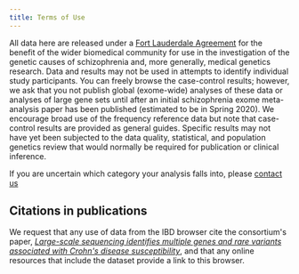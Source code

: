 ```yaml
---
title: Terms of Use
---
```


All data here are released under a [Fort Lauderdale Agreement](https://www.genome.gov/Pages/Research/WellcomeReport0303.pdf) for the benefit of the wider biomedical community for use in the investigation of the genetic causes of schizophrenia and, more generally, medical genetics research. Data and results may not be used in attempts to identify individual study participants. You can freely browse the case-control results; however, we ask that you not publish global (exome-wide) analyses of these data or analyses of large gene sets until after an initial schizophrenia exome meta-analysis paper has been published (estimated to be in Spring 2020). We encourage broad use of the frequency reference data but note that case-control results are provided as general guides. Specific results may not have yet been subjected to the data quality, statistical, and population genetics review that would normally be required for publication or clinical inference.

If you are uncertain which category your analysis falls into, please [contact us](mailto:TODO:@broadinstitute.org)

## Citations in publications

We request that any use of data from the IBD browser cite the consortium's paper, [_Large-scale sequencing identifies multiple genes and rare variants associated with Crohn's disease susceptibility_](https://pubmed.ncbi.nlm.nih.gov/36038634/), and that any online resources that include the dataset provide a link to this browser.
